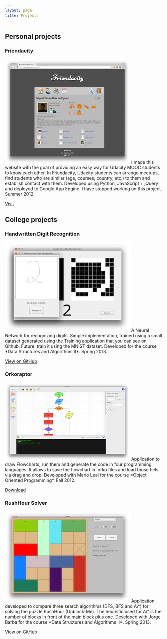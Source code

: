 ```yaml
---
layout: page
title: Projects
---
```


## Personal projects

### Friendacity

<img src="/img/post_resources/friendacity.png" class="project-image" alt="Friendacity screenshot">
I made this website with the goal of providing an easy way for Udacity MOOC students to know each other.
In Friendacity, Udacity students can arrange meetups, find students who are similar (age, courses, country, etc.) to them and establish contact with them.
Developed using Python, JavaScript + jQuery and deployed to Google App Engine. I have stopped working on this project. Summer 2012.

[Visit](http://friendacity.appspot.com/ "Visit Friendacity")


## College projects

### Handwritten Digit Recognition
<img src="/img/post_resources/mlpnn.png" class="project-image" alt="MLPNN screenshot">
A Neural Network for recognizing digits. Simple implementation, trained using a small dataset generated using the Training application that you can see on Github. Future: train it using the MNIST dataset. Developed for the course *Data Structures and Algorithms II*. Spring 2013.

[View on GitHub](https://github.com/miguelfrde/MLPNN-for-handwritten-digit-recognition "View MLPNN on GitHub")


### Orkoraptor
<img src="/img/post_resources/orkoraptor.png" class="project-image" alt="Orkoraptor screenshot">
Application to draw Flowcharts, run them and generate the code in four programming languages. It allows to save the flowchart in .orko files and load those fiels via drag and drop. Developed with Mario Leal for the course *Object Oriented Programming*. Fall 2012.

[Download](https://dl.dropboxusercontent.com/u/17055504/Orkoraptor.jar "Download Orkoraptor")


### RushHour Solver
<img src="/img/post_resources/solver.png" class="project-image" alt="Solver screenshot">
Application developed to compare three search algorithms (DFS, BFS and A\*) for solving the puzzle RushHour (Unblock-Me). The heuristic used for A\* is the number of blocks in front of the main block plus one. Developed with Jorge Barba for the course *Data Structures and Algorithms II*. Spring 2013.

[View on GitHub](https://github.com/miguelfrde/Solver "View Solver on GitHub")
